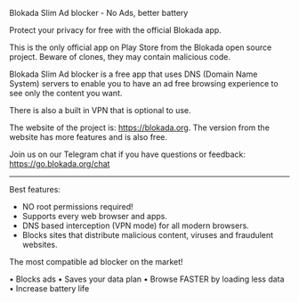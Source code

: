 Blokada Slim Ad blocker - No Ads, better battery

Protect your privacy for free with the official Blokada app.

This is the only official app on Play Store from the Blokada open source project. Beware of clones, they may contain malicious code.

Blokada Slim Ad blocker is a free app that uses DNS (Domain Name System) servers to enable you to have an ad free browsing experience to see only the content you want.

There is also a built in VPN that is optional to use.

The website of the project is: https://blokada.org. The version from the website has more features and is also free.

Join us on our Telegram chat if you have questions or feedback: https://go.blokada.org/chat

----

Best features:
- NO root permissions required!
- Supports every web browser and apps.
- DNS based interception (VPN mode) for all modern browsers.
- Blocks sites that distribute malicious content, viruses and fraudulent websites.

The most compatible ad blocker on the market!

• Blocks ads
• Saves your data plan
• Browse FASTER by loading less data
• Increase battery life
